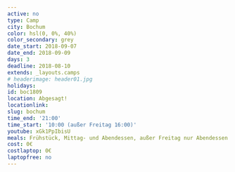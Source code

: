 ```yaml
---
active: no
type: Camp
city: Bochum
color: hsl(0, 0%, 40%)
color_secondary: grey
date_start: 2018-09-07
date_end: 2018-09-09
days: 3
deadline: 2018-08-10
extends: _layouts.camps
# headerimage: header01.jpg
holidays:
id: boc1809
location: Abgesagt!
locationlink:
slug: bochum
time_end: '21:00'
time_start: '10:00 (außer Freitag 16:00)'
youtube: xGk1PpIbisU
meals: Frühstück, Mittag- und Abendessen, außer Freitag nur Abendessen
cost: 0€
costlaptop: 0€
laptopfree: no
---
```

